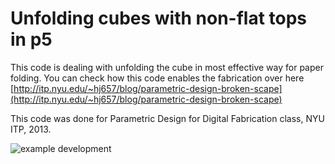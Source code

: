 Unfolding cubes with non-flat tops in p5
=========================================

This code is dealing with unfolding the cube in most effective way for paper folding.
You can check how this code enables the fabrication over here  [http://itp.nyu.edu/~hj657/blog/parametric-design-broken-scape](http://itp.nyu.edu/~hj657/blog/parametric-design-broken-scape)

This code was done for Parametric Design for Digital Fabrication class, NYU ITP, 2013.

<img src="http://itp.nyu.edu/~hj657/blog/wp-content/uploads/2013/12/unfolded.jpg" alt="example development" />
